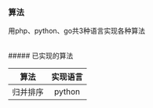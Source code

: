 ### 算法  

用php、python、go共3种语言实现各种算法

<br/>  
##### 已实现的算法


|   算法  |  实现语言  |
|   :---:|  :---:   |
|   归并排序 |  python   |